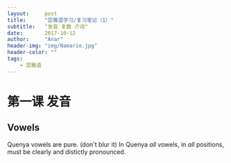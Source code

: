 ```yaml
---
layout:     post
title:      "昆雅语学习/复习笔记（1）"
subtitle:   "发音 复数 介词"
date:       2017-10-12
author:     "Anar"
header-img: "img/Namarie.jpg"
header-color: ""
tags:
    - 昆雅语
---
```

# 第一课 发音
## Vowels
Quenya vowels are pure. (don't blur it) In Quenya *all* vowels, in *all* positions, must be clearly and distictly pronounced.


